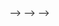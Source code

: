 <!-- ### Hi there 👋
I'm Frey Wong(WannFy), an undergraduate student majoring in AI&CS.

<!--I hope to be a great man. I want to make a legend.-->


<!-- ![](https://github-readme-stats.vercel.app/api?username=WannaFy) -->
<!-- ![Most Used Languages](https://github-readme-stats.vercel.app/api/top-langs/?username=WannaFy)<!--use &theme=dark to change it into dark mode--> -->

<!-- - 🔥 I hope to go to Tsinghua uinversity or stay in [NJU-lamda](https://www.lamda.nju.edu.cn/CH.MainPage.ashx) when I graduate. Berkeley and Carnegie Mellon are my dreaming schools if I would like to get a Ph.D degree.--> -->
<!-- - 😋 I'm interested in Music, Math, English and coding. -->
<!-- - 🌱 I’m currently learning knowledges of CS and AI in Nanjing University(one of the top 5 Universities in China).  -->
<!-- - 💬 Ask me about any thing you want to konw. -->
<!-- - 📫 How to reach me: [知乎](https://www.zhihu.com/people/tian-cai-68-16), e-mail:1697256461@qq.com , 191300051@smail.nju.edu.cn. -->
<!-- - ⚡ Fun fact: I haven't found a girl friend yet and I think it's too hard for me to chat with girls, though I seldom chat with girls. -->
<!-- - 🏆 My awards: For some reason, I hid it for the time being. -->
<!--
  - De Wang scholarship(10000)
  - Ren Min scholarship
  - East China Nine School Hackation 2020:(forth place) third prize(https://github.com/homework-is-stupid/No-touch-identification).
  - E fund cup AI+ professional competition winning prizes(优胜奖) for good performance in task1 and task2.
  - The second National algorithm Design and programming Challenge for College students in 2020-2021 (Winter Competition) Silver award.
-->
<!-- **BEST WISHES to my family** --> -->
<!--
**WannaFy/WannaFy** is a ✨ _special_ ✨ repository because its `README.md` (this file) appears on your GitHub profile.
Here are some ideas to get you started:

![](https://github-readme-stats.vercel.app/api?username=WannaFy&theme=dark)

- 🔭 I’m currently working on PA and Labs.
- 😋 I'm interested in Music, Math and coding.
- 🌱 I’m currently learning knowledges of CS and AI in Nanjing University(one of the top 7 Universities in China). 
- 👯 I’m looking to collaborate on ...
- 🤔 I’m looking for help with ...
- 💬 Ask me about any thing you want to konw.
- 📫 How to reach me: [知乎](https://www.zhihu.com/people/tian-cai-68-16),[homepage](https://WannaFy.github.io) 
- 😄 Pronouns: ...
- ⚡ Fun fact: ...
-->
